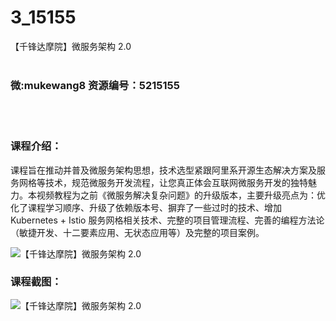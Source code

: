 # 3_15155
【千锋达摩院】微服务架构 2.0
<br/></br>
<h3>微:mukewang8 资源编号：5215155</h3>
<br/></br>
<h3>课程介绍：</h3>
<p>课程旨在推动并普及<a title="查看与 微服务架构 相关的文章" target="_blank">微服务架构</a>思想，技术选型紧跟阿里系开源生态解决方案及服务网格等技术，规范微服务开发流程，让您真正体会互联网微服务开发的独特魅力。本视频教程为之前《微服务解决复杂问题》的升级版本，主要升级亮点为：优化了课程学习顺序、升级了依赖版本号、摒弃了一些过时的技术、增加 Kubernetes + Istio 服务网格相关技术、完整的项目管理流程、完善的编程方法论（敏捷开发、十二要素应用、无状态应用等）及完整的项目案例。</p>
<p><img src="https://www.ko996.com/wp-content/uploads/img/2020/09/2-4-300x193.png" alt="【千锋达摩院】微服务架构 2.0"></p>
<div class="info-desc">
<h3>课程截图：</h3>
<p><img src="https://www.ko996.com/wp-content/uploads/img/2020/09/1-5.png" alt="【千锋达摩院】微服务架构 2.0"></p>


			
</div>
